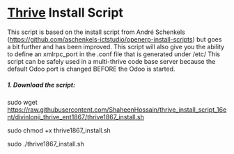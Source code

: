 # [Thrive](https://www.thrivebureau.com "Thrive ERP's Homepage") Install Script

This script is based on the install script from André Schenkels (https://github.com/aschenkels-ictstudio/openerp-install-scripts)
but goes a bit further and has been improved. This script will also give you the ability to define an xmlrpc_port in the .conf file that is generated under /etc/
This script can be safely used in a multi-thrive code base server because the default Odoo port is changed BEFORE the Odoo is started.


##### 1. Download the script:
sudo wget https://raw.githubusercontent.com/ShaheenHossain/thrive_install_script_16ent/divinlonji_thrive_ent1867/thrive1867_install.sh

sudo chmod +x thrive1867_install.sh

sudo ./thrive1867_install.sh



